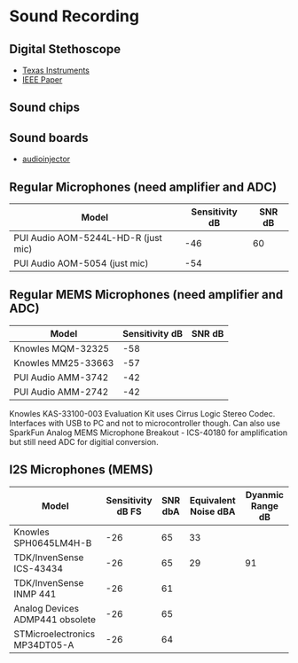 # Sound Recording

## Digital Stethoscope
- [Texas Instruments](https://www.ti.com/solution/digital-stethoscope)
- [IEEE Paper](https://ieeexplore.ieee.org/document/8994674)
  
## Sound chips

## Sound boards
- [audioinjector](https://www.audioinjector.net/)
  
## Regular Microphones (need amplifier and ADC)

| Model | Sensitivity dB | SNR dB |
| ----- | ----------- | --- |
| PUI Audio AOM-5244L-HD-R (just mic) | -46 | 60 | 
| PUI Audio AOM-5054 (just mic)       | -54 |    | 

## Regular MEMS Microphones (need amplifier and ADC)

| Model | Sensitivity dB | SNR dB |
| ----- | ----------- | --- |
| Knowles MQM-32325 | -58 | |
| Knowles MM25-33663 | -57 | |
| PUI Audio AMM-3742 | -42 | |
| PUI Audio AMM-2742 | -42 | |

Knowles KAS-33100-003 Evaluation Kit uses Cirrus Logic Stereo Codec. Interfaces with USB to PC and not to microcontroller though.
Can also use SparkFun Analog MEMS Microphone Breakout - ICS-40180 for amplification but still need ADC for digitial conversion. 

## I2S Microphones (MEMS)
| Model                 | Sensitivity dB FS | SNR dbA | Equivalent Noise dBA | Dyanmic Range dB |
| --------------------- | ----------- | ------ | ---------------- | ------------- |
| Knowles SPH0645LM4H-B | -26 | 65 | 33 | |
| TDK/InvenSense ICS-43434 | -26 | 65 | 29 | 91 |
| TDK/InvenSense INMP 441 | -26 | 61 |
| Analog Devices ADMP441 obsolete| -26 | 65 | | |
| STMicroelectronics MP34DT05-A | -26 | 64 | | |
